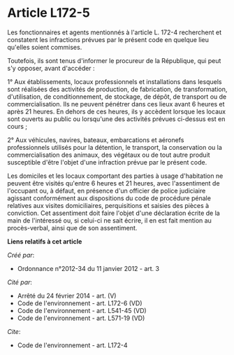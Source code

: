 # Article L172-5

Les fonctionnaires et agents mentionnés à l'article L. 172-4 recherchent et constatent les infractions prévues par le présent
code en quelque lieu qu'elles soient commises. 

Toutefois, ils sont tenus d'informer le procureur de la République, qui peut s'y opposer, avant d'accéder : 

1° Aux établissements, locaux professionnels et installations dans lesquels sont réalisées des activités de production, de
fabrication, de transformation, d'utilisation, de conditionnement, de stockage, de dépôt, de transport ou de
commercialisation. Ils ne peuvent pénétrer dans ces lieux avant 6 heures et après 21 heures. En dehors de ces heures, ils y
accèdent lorsque les locaux sont ouverts au public ou lorsqu'une des activités prévues ci-dessus est en cours ; 

2° Aux véhicules, navires, bateaux, embarcations et aéronefs professionnels utilisés pour la détention, le transport, la
conservation ou la commercialisation des animaux, des végétaux ou de tout autre produit susceptible d'être l'objet d'une
infraction prévue par le présent code. 

Les domiciles et les locaux comportant des parties à usage d'habitation ne peuvent être visités qu'entre 6 heures et 21
heures, avec l'assentiment de l'occupant ou, à défaut, en présence d'un officier de police judiciaire agissant conformément
aux dispositions du code de procédure pénale relatives aux visites domiciliaires, perquisitions et saisies des pièces à
conviction. Cet assentiment doit faire l'objet d'une déclaration écrite de la main de l'intéressé ou, si celui-ci ne sait
écrire, il en est fait mention au procès-verbal, ainsi que de son assentiment.

**Liens relatifs à cet article**

_Créé par_:

  - Ordonnance n°2012-34 du 11 janvier 2012 - art. 3

_Cité par_:

  - Arrêté du 24 février 2014 - art. (V)
  - Code de l'environnement - art. L172-6 (VD)
  - Code de l'environnement - art. L541-45 (VD)
  - Code de l'environnement - art. L571-19 (VD)

_Cite_:

  - Code de l'environnement - art. L172-4
